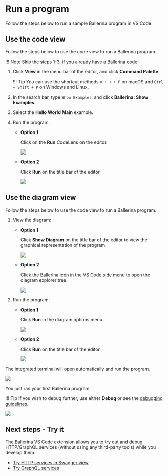 # Run a program

Follow the steps below to run a sample Ballerina program in VS Code. 

## Use the code view

Follow the steps below to use the code view to run a Ballerina program.

!!! Note
    Skip the steps 1-3, if you already have a Ballerina code.
  
1. Click **View** in the menu bar of the editor, and click **Command Palette**.

    !!! Tip 
        You can use the shortcut methods `⌘ + ↑ + P` on macOS and `Ctrl + Shift + P` on Windows and Linux.

2. In the search bar, type `Show Examples`, and click **Ballerina: Show Examples**.

3. Select the **Hello World Main** example.

4. Run the program.

    - **Option 1**
      
        Click on the **Run** CodeLens on the editor. 
      
        <img src="https://wso2.com/ballerina/vscode/docs/img/build-and-try/build-and-run/run-code-lense.png" class="cInlineImage-full"/>

    - **Option 2**
    
        Click **Run** on the title bar of the editor.
      
        <img src="https://wso2.com/ballerina/vscode/docs/img/build-and-try/build-and-run/run-button.png" class="cInlineImage-full"/>

## Use the diagram view

Follow the steps below to use the code view to run a Ballerina program.
  
1. View the diagram:

    - **Option 1**

        Click **Show Diagram** on the title bar of the editor to view the graphical representation of the program.
        
        <img src="https://wso2.com/ballerina/vscode/docs/img/build-and-try/build-and-run/show-diagram-button.png" class="cInlineImage-full"/>

    - **Option 2**

        Click the Ballerina icon in the VS Code side menu to open the diagram explorer tree.
        
        <img src="https://wso2.com/ballerina/vscode/docs/img/build-and-try/build-and-run/diagram-explorer.png" class="cInlineImage-full"/>

2. Run the program:

    - **Option 1**

        Click **Run** in the diagram options menu.

        <img src="https://wso2.com/ballerina/vscode/docs/img/build-and-try/build-and-run/run-diagram-button.png" class="cInlineImage-full"/>

    - **Option 2**
    
        Click **Run** on the title bar of the editor.

        <img src="https://wso2.com/ballerina/vscode/docs/img/build-and-try/build-and-run/run-diagram-header-button.png" class="cInlineImage-full"/>

The integrated terminal will open automatically and run the program.

<img src="https://wso2.com/ballerina/vscode/docs/img/build-and-try/build-and-run/run-output.png" class="cInlineImage-full"/>

You just ran your first Ballerina program.

!!! Tip 
    If you wish to debug further, use either **Debug** or see the [debugging guidelines](../debug-the-code/).

<img src="https://wso2.com/ballerina/vscode/docs/img/build-and-try/build-and-run/debug-button.png" class="cInlineImage-full"/>

## Next steps - Try it

The Ballerina VS Code extension allows you to try out and debug HTTP/GraphQL services (without using any third-party tools) while you develop them. 

* [Try HTTP services in Swagger view](../try-the-services/try-http-services/)
* [Try GraphQL services](../try-the-services/try-graphql-services/)
